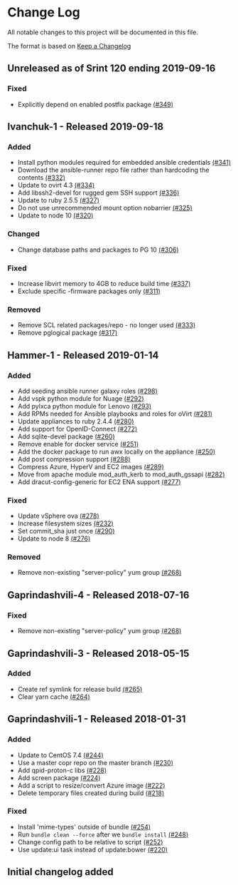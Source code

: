 # Change Log

All notable changes to this project will be documented in this file.

The format is based on [Keep a Changelog](http://keepachangelog.com/en/1.0.0/)


## Unreleased as of Srint 120 ending 2019-09-16

### Fixed
- Explicitly depend on enabled postfix package [(#349)](https://github.com/ManageIQ/manageiq-appliance-build/pull/349)

## Ivanchuk-1 - Released 2019-09-18

### Added
- Install python modules required for embedded ansible credentials [(#341)](https://github.com/ManageIQ/manageiq-appliance-build/pull/341)
- Download the ansible-runner repo file rather than hardcoding the contents [(#332)](https://github.com/ManageIQ/manageiq-appliance-build/pull/332)
- Update to ovirt 4.3 [(#334)](https://github.com/ManageIQ/manageiq-appliance-build/pull/334)
- Add libssh2-devel for rugged gem SSH support [(#336)](https://github.com/ManageIQ/manageiq-appliance-build/pull/336)
- Update to ruby 2.5.5 [(#327)](https://github.com/ManageIQ/manageiq-appliance-build/pull/327)
- Do not use unrecommended mount option nobarrier [(#325)](https://github.com/ManageIQ/manageiq-appliance-build/pull/325)
- Update to node 10 [(#320)](https://github.com/ManageIQ/manageiq-appliance-build/pull/320)

### Changed
- Change database paths and packages to PG 10 [(#306)](https://github.com/ManageIQ/manageiq-appliance-build/pull/306)

### Fixed
- Increase libvirt memory to 4GB to reduce build time [(#337)](https://github.com/ManageIQ/manageiq-appliance-build/pull/337)
- Exclude specific -firmware packages only [(#311)](https://github.com/ManageIQ/manageiq-appliance-build/pull/311)

### Removed
- Remove SCL related packages/repo - no longer used [(#333)](https://github.com/ManageIQ/manageiq-appliance-build/pull/333)
- Remove pglogical package [(#317)](https://github.com/ManageIQ/manageiq-appliance-build/pull/317)

## Hammer-1 - Released 2019-01-14

### Added
- Add seeding ansible runner galaxy roles [(#298)](https://github.com/ManageIQ/manageiq-appliance-build/pull/298)
- Add vspk python module for Nuage [(#292)](https://github.com/ManageIQ/manageiq-appliance-build/pull/292)
- Add pylxca python module for Lenovo [(#293)](https://github.com/ManageIQ/manageiq-appliance-build/pull/293)
- Add RPMs needed for Ansible playbooks and roles for oVirt [(#281)](https://github.com/ManageIQ/manageiq-appliance-build/pull/281)
- Update appliances to ruby 2.4.4 [(#280)](https://github.com/ManageIQ/manageiq-appliance-build/pull/280)
- Add support for OpenID-Connect [(#272)](https://github.com/ManageIQ/manageiq-appliance-build/pull/272)
- Add sqlite-devel package [(#260)](https://github.com/ManageIQ/manageiq-appliance-build/pull/260)
- Remove enable for docker service [(#251)](https://github.com/ManageIQ/manageiq-appliance-build/pull/251)
- Add the docker package to run awx locally on the appliance [(#250)](https://github.com/ManageIQ/manageiq-appliance-build/pull/250)
- Add post compression support [(#288)](https://github.com/ManageIQ/manageiq-appliance-build/pull/288)
- Compress Azure, HyperV and EC2 images [(#289)](https://github.com/ManageIQ/manageiq-appliance-build/pull/289)
- Move from apache module mod_auth_kerb to mod_auth_gssapi [(#282)](https://github.com/ManageIQ/manageiq-appliance-build/pull/282)
- Add dracut-config-generic for EC2 ENA support [(#277)](https://github.com/ManageIQ/manageiq-appliance-build/pull/277)

### Fixed
- Update vSphere ova [(#278)](https://github.com/ManageIQ/manageiq-appliance-build/pull/278)
- Increase filesystem sizes [(#232)](https://github.com/ManageIQ/manageiq-appliance-build/pull/232)
- Set commit_sha just once [(#290)](https://github.com/ManageIQ/manageiq-appliance-build/pull/290)
- Update to node 8 [(#276)](https://github.com/ManageIQ/manageiq-appliance-build/pull/276)

### Removed
- Remove non-existing "server-policy" yum group [(#268)](https://github.com/ManageIQ/manageiq-appliance-build/pull/268)

## Gaprindashvili-4 - Released 2018-07-16

### Fixed
- Remove non-existing "server-policy" yum group [(#268)](https://github.com/ManageIQ/manageiq-appliance-build/pull/268)

## Gaprindashvili-3 - Released 2018-05-15

### Added
- Create ref symlink for release build [(#265)](https://github.com/ManageIQ/manageiq-appliance-build/pull/265)
- Clear yarn cache [(#264)](https://github.com/ManageIQ/manageiq-appliance-build/pull/264)

## Gaprindashvili-1 - Released 2018-01-31

### Added
- Update to CentOS 7.4 [(#244)](https://github.com/ManageIQ/manageiq-appliance-build/pull/244)
- Use a master copr repo on the master branch [(#230)](https://github.com/ManageIQ/manageiq-appliance-build/pull/230)
- Add qpid-proton-c libs [(#228)](https://github.com/ManageIQ/manageiq-appliance-build/pull/228)
- Add screen package [(#224)](https://github.com/ManageIQ/manageiq-appliance-build/pull/224)
- Add a script to resize/convert Azure image [(#222)](https://github.com/ManageIQ/manageiq-appliance-build/pull/222)
- Delete temporary files created during build [(#218)](https://github.com/ManageIQ/manageiq-appliance-build/pull/218)

### Fixed
- Install 'mime-types' outside of bundle [(#254)](https://github.com/ManageIQ/manageiq-appliance-build/pull/254)
- Run `bundle clean --force` after we `bundle install` [(#248)](https://github.com/ManageIQ/manageiq-appliance-build/pull/248)
- Change config path to be relative to script [(#252)](https://github.com/ManageIQ/manageiq-appliance-build/pull/252)
- Use update:ui task instead of update:bower [(#220)](https://github.com/ManageIQ/manageiq-appliance-build/pull/220)

## Initial changelog added
